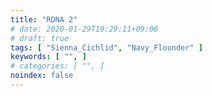 ```yaml
---
title: "RDNA 2"
# date: 2020-01-29T19:29:11+09:00
# draft: true
tags: [ "Sienna_Cichlid", "Navy_Flounder" ]
keywords: [ "", ]
# categories: [ "", ]
noindex: false
---
```


